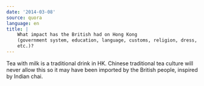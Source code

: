 ```yaml
---
date: '2014-03-08'
source: quora
language: en
title: |
    What impact has the British had on Hong Kong
    (government system, education, language, customs, religion, dress,
    etc.)?
---
```


Tea with milk is a traditional drink in HK. Chinese traditional tea
culture will never allow this so it may have been imported by the
British people, inspired by Indian chai.
